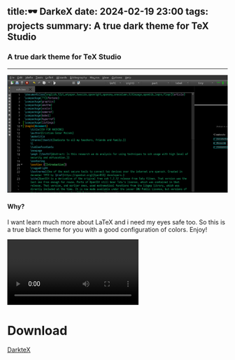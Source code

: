 title:🕶️  DarkeX
date: 2024-02-19 23:00
tags: projects
summary: A true dark theme for TeX Studio
---
### A true dark theme for TeX Studio
---
![darkex](/images/darkex.png)
#### Why?
I want learn much more about LaTeX and i need my eyes safe too.
So this is a true black theme for you with a good configuration of colors.
Enjoy!

![darktexvideo](/videos/darktex.mp4)

# Download
[DarkteX](/download/darktex.txsprofile)
